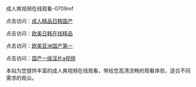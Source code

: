 成人爽视频在线观看-0709mf

点击访问：<a href="https://heiliaoxqkkct.pages.dev">成人精品日韩国产</a>

点击访问：<a href="https://heiliaoxwd5i8.pages.dev">欧美日韩在线精品</a>

点击访问：<a href="https://heiliaowt0d7p.pages.dev">欧美亚洲国产第一</a>

点击访问：<a href="https://heiliaoga6s9v.pages.dev">国产一级淫片a视频</a>

本站为您提供丰富的成人爽视频在线观看，带给您高清流畅的观看体验，适合不同需求的观众。

<span style="display:none;">[Canonical link](https://github.com/hj202507094/hj10 ）</span>
